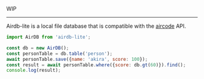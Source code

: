 WIP

---

Airdb-lite is a local file database that is compatible with the [aircode](https://aircode.io/) API.

```js
import AirDB from 'airdb-lite';

const db = new AirDB();
const personTable = db.table('person');
await personTable.save({name: 'akira', score: 100});
const result = await personTable.where({score: db.gt(60)}).find();
console.log(result);
```